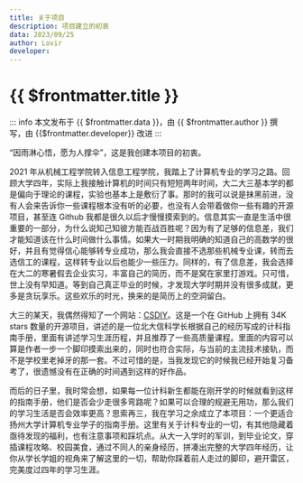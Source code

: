 ```yaml
---
title: 关于项目
description: 项目建立的初衷
data: 2023/09/25
author: Lovir
developer: 
---
```


# {{ $frontmatter.title }}

::: info
本文发布于 {{ $frontmatter.data }}，由 {{ $frontmatter.author }} 撰写<span v-if=" $frontmatter.developer != null">，由 {{$frontmatter.developer}} 改进</span>
:::

“因雨淋心悟，愿为人撑伞”，这是我创建本项目的初衷。

2021 年从机械工程学院转入信息工程学院，我踏上了计算机专业的学习之路。回顾大学四年，实际上我接触计算机的时间只有短短两年时间，大二大三基本学的都是偏向于理论的课程，实验也基本上是敷衍了事。那时的我可以说是抹黑前进，没有人会来告诉你一些课程根本没有听的必要，也没有人会带着做你一些有趣的开源项目，甚至连 Github 我都是很久以后才慢慢摸索到的。信息其实一直是生活中很重要的一部分，为什么说知己知彼方能百战百胜呢？因为有了足够的信息差，我们才能知道该在什么时间做什么事情。如果大一时期我明确的知道自己的高数学的很好，并且有觉得信心能够转专业成功，那么我会直接不选那些机械专业课，转而去选信工的课程，这样转专业以后也能少一些压力。同样的，有了信息差，我会选择在大二的寒暑假去企业实习，丰富自己的简历，而不是窝在家里打游戏。只可惜，世上没有早知道。等到自己真正毕业的时候，才发现大学时期并没有很多成就，更多是贪玩享乐。这些欢乐的时光，换来的是简历上的空洞留白。

大三的某天，我偶然得知了一个网站：[CSDIY](https://csdiy.wiki)。这是一个在 GitHub 上拥有 34K stars 数量的开源项目，讲述的是一位北大信科学长根据自己的经历写成的计科指南手册，里面有讲述学习生涯历程，并且推荐了一些高质量课程。里面的内容可以算是作者一步一个脚印摸索出来的，同时也符合实际，与当前的主流技术接轨，而不是学校里老掉牙的那一套。不过可惜的是，当我发现它的时候我已经开始复习备考了，很遗憾没有在正确的时间遇到这样的好作品。

而后的日子里，我时常会想，如果每一位计科新生都能在刚开学的时候就看到这样的指南手册，他们是否会少走很多弯路呢？如果可以合理的规避无用功，那么我们的学习生活是否会效率更高？思索再三，我在学习之余成立了本项目：一个更适合扬州大学计算机专业学子的指南手册。这里有关于计科专业的一切，有其他隐藏着亟待发现的福利，也有注意事项和踩坑点。从大一入学时的军训，到毕业论文，穿插课程攻略、校园美食，通过不同人的亲身经历，拼凑出完整的大学四年经历，让你从学长学姐的视角来了解这里的一切，帮助你踩着前人走过的脚印，避开雷区，完美度过四年的学习生涯。